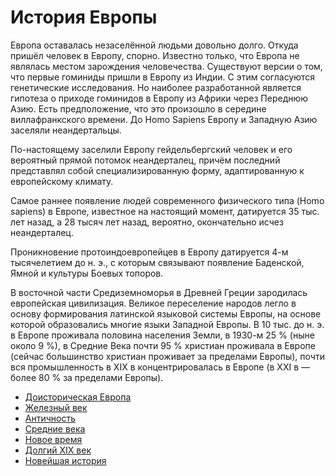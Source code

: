 # История Европы

Европа оставалась незаселённой людьми довольно долго. Откуда пришёл человек в Европу, спорно. Известно только, что Европа не являлась местом зарождения человечества. Существуют версии о том, что первые гоминиды пришли в Европу из Индии. С этим согласуются генетические исследования. Но наиболее разработанной является гипотеза о приходе гоминидов в Европу из Африки через Переднюю Азию. Есть предположение, что это произошло в середине виллафранкского времени. До Homo Sapiens Европу и Западную Азию заселяли неандертальцы.

По-настоящему заселили Европу гейдельбергский человек и его вероятный прямой потомок неандерталец, причём последний представлял собой специализированную форму, адаптированную к европейскому климату.

Самое раннее появление людей современного физического типа (Homo sapiens) в Европе, известное на настоящий момент, датируется 35 тыс. лет назад, а 28 тысяч лет назад, вероятно, окончательно исчез неандерталец.

Проникновение протоиндоевропейцев в Европу датируется 4-м тысячелетием до н. э., с которым связывают появление Баденской, Ямной и культуры Боевых топоров.

В восточной части Средиземноморья в Древней Греции зародилась европейская цивилизация. Великое переселение народов легло в основу формирования латинской языковой системы Европы, на основе которой образовались многие языки Западной Европы. В 10 тыс. до н. э. в Европе проживала половина населения Земли, в 1930-м 25 % (ныне около 9 %), в Средние Века почти 95 % христиан проживала в Европе (сейчас большинство христиан проживает за пределами Европы), почти вся промышленность в XIX в концентрировалась в Европе (в XXI в — более 80 % за пределами Европы).

*   [Доисторическая Европа](Доисторическая%20Европа.md)
*   [Железный век](Железный%20век.md)
*   [Античность](Античность.md)
*   [Средние века](Средние%20века.md)
*   [Новое время](Новое%20время.md)
*   [Долгий XIX век](Долгий%20XIX%20век.md)
*   [Новейшая история](Новейшая%20история.md)

